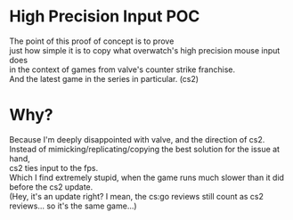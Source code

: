 # High Precision Input POC

The point of this proof of concept is to prove  
just how simple it is to copy what overwatch's high precision mouse input does  
in the context of games from valve's counter strike franchise.  
And the latest game in the series in particular. (cs2)  

# Why?

Because I'm deeply disappointed with valve, and the direction of cs2.  
Instead of mimicking/replicating/copying the best solution for the issue at hand,  
cs2 ties input to the fps.  
Which I find extremely stupid, when the game runs much slower than it did before the cs2 update.  
(Hey, it's an update right? I mean, the cs:go reviews still count as cs2 reviews... so it's the same game...)  

